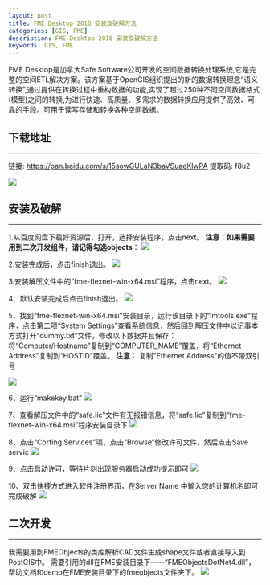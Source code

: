 ```yaml
---
layout: post
title: FME Desktop 2018 安装及破解方法
categories: [GIS, FME]
description: FME Desktop 2018 安装及破解方法
keywords: GIS, FME
---
```


FME Desktop是加拿大Safe Software公司开发的空间数据转换处理系统,它是完整的空间ETL解决方案。该方案基于OpenGIS组织提出的新的数据转换理念“语义转换”,通过提供在转换过程中重构数据的功能,实现了超过250种不同空间数据格式(模型)之间的转换,为进行快速、高质量、多需求的数据转换应用提供了高效、可靠的手段。可用于读写存储和转换各种空间数据。

## 下载地址
---------------

链接: https://pan.baidu.com/s/15sowGULaN3baVSuaeKlwPA 提取码: f8u2

![](https://allanhao.com/images/2019-03-17-15-05-41.png)

## 安装及破解
--------------

1.从百度网盘下载好资源后，打开，选择安装程序，点击next。
**注意：如果需要用到二次开发组件，请记得勾选objects**：
![](https://allanhao.com/images/2019-03-17-15-08-51.png)

2.安装完成后，点击finish退出。
![](https://allanhao.com/images/2019-03-17-15-09-21.png)

3.安装解压文件中的“fme-flexnet-win-x64.msi”程序，点击next。
![](https://allanhao.com/images/2019-03-17-15-09-55.png)

4、默认安装完成后点击finish退出。
![](https://allanhao.com/images/2019-03-17-15-10-11.png)

5、找到“fme-flexnet-win-x64.msi”安装目录，运行该目录下的“lmtools.exe”程序，点击第二项“System Settings”查看系统信息，然后回到解压文件中以记事本方式打开“dummy.txt”文件，修改以下数据并且保存：将“Computer/Hostname”复制到“COMPUTER_NAME”覆盖，将“Ethernet Address”复制到“HOSTID”覆盖。
**注意：** 复制"Ethernet Address"的值不带双引号

![](https://allanhao.com/images/2019-03-17-15-11-27.png)

6、运行“makekey.bat”
![](https://allanhao.com/images/2019-03-17-15-11-47.png)

7、查看解压文件中的“safe.lic”文件有无报错信息，将“safe.lic”复制到“fme-flexnet-win-x64.msi”程序安装目录下
![](https://allanhao.com/images/2019-03-17-15-12-05.png)

8、点击“Corfing Services”项，点击“Browse”修改许可文件，然后点击Save servic
![](https://allanhao.com/images/2019-03-17-15-13-09.png)

9、点击启动许可，等待片刻出现服务器启动成功提示即可
![](https://allanhao.com/images/2019-03-17-15-13-23.png)

10、双击快捷方式进入软件注册界面，在Server Name 中输入您的计算机名即可完成破解
![](https://allanhao.com/images/2019-03-17-15-13-39.png)

## 二次开发
---------------

我需要用到FMEObjects的类库解析CAD文件生成shape文件或者直接导入到PostGIS中。
需要引用的dll在FME安装目录下——“FMEObjectsDotNet4.dll”，帮助文档和demo在FME安装目录下的fmeobjects文件夹下。
![](https://allanhao.com/images/2019-03-17-15-19-30.png)